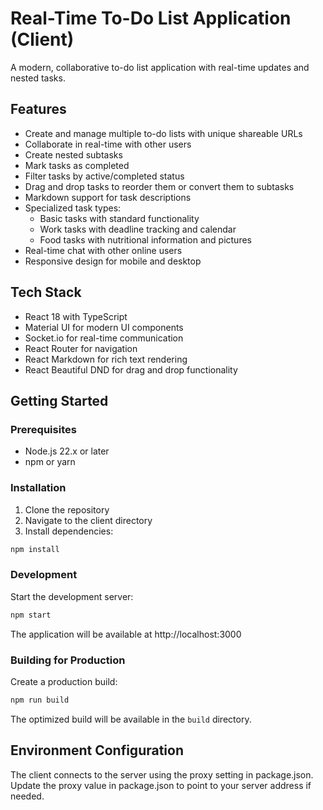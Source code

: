 # Real-Time To-Do List Application (Client)

A modern, collaborative to-do list application with real-time updates and nested tasks.

## Features

- Create and manage multiple to-do lists with unique shareable URLs
- Collaborate in real-time with other users
- Create nested subtasks
- Mark tasks as completed
- Filter tasks by active/completed status
- Drag and drop tasks to reorder them or convert them to subtasks
- Markdown support for task descriptions
- Specialized task types:
  - Basic tasks with standard functionality
  - Work tasks with deadline tracking and calendar
  - Food tasks with nutritional information and pictures
- Real-time chat with other online users
- Responsive design for mobile and desktop

## Tech Stack

- React 18 with TypeScript
- Material UI for modern UI components
- Socket.io for real-time communication
- React Router for navigation
- React Markdown for rich text rendering
- React Beautiful DND for drag and drop functionality

## Getting Started

### Prerequisites

- Node.js 22.x or later
- npm or yarn

### Installation

1. Clone the repository
2. Navigate to the client directory
3. Install dependencies:

```bash
npm install
```

### Development

Start the development server:

```bash
npm start
```

The application will be available at http://localhost:3000

### Building for Production

Create a production build:

```bash
npm run build
```

The optimized build will be available in the `build` directory.

## Environment Configuration

The client connects to the server using the proxy setting in package.json. Update the proxy value in package.json to point to your server address if needed.
